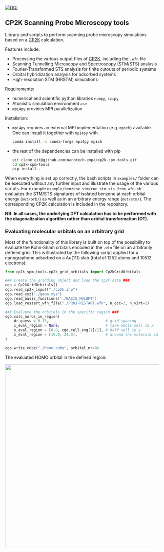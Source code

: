 [![DOI](https://zenodo.org/badge/133041124.svg)](https://zenodo.org/badge/latestdoi/133041124)

## CP2K Scanning Probe Microscopy tools

Library and scripts to perform scanning probe microscopy simulations based on a [CP2K](https://www.cp2k.org/) calculation.

Features include:

- Processing the various output files of [CP2K](https://www.cp2k.org/), including the `.wfn` file
- Scanning Tunnelling Microscopy and Spectroscopy (STM/STS) analysis
- Fourier-Transformed STS analysis for finite cutouts of periodic systems
- Orbital hybridization analysis for adsorbed systems
- High-resolution STM (HRSTM) simulations

Requirements:

- numerical and scientific python libraries `numpy`, `scipy`
- Atomistic simulation environment `ase`
- `mpi4py` provides MPI parallelization

Installation:

- `mpi4py` requires an external MPI implementation (e.g. `mpich`) available. One can install it together with `mpi4py` with
  ```bash
  conda install -c conda-forge mpi4py mpich
  ```
- the rest of the dependencies can be installed with pip
  ```bash
  git clone git@github.com:nanotech-empa/cp2k-spm-tools.git
  cd cp2k-spm-tools
  pip install .
  ```

When everything is set up correctly, the bash scripts in `examples/` folder can be executed without any further input and illustrate the usage of the various scripts. For example `example/benzene_stm/run_stm_sts_from_wfn.sh` evaluates the STM/STS signatures of isolated benzene at each orbital energy (`out/orb/`) as well as in an arbitrary energy range (`out/stm/`). The corresponding CP2K calculation is included in the repository.

**NB: In all cases, the underlying DFT calculation has to be performed with the diagonalization algorithm rather than orbital transformation (OT).**

### Evaluating molecular orbitals on an arbitrary grid

Most of the functionality of this library is built on top of the possibility to evaluate the Kohn-Sham orbitals encoded in the `.wfn` file on an arbitrarily defined grid. This is illustrated by the following script applied for a nanographene adsorbed on a Au(111) slab (total of 1252 atoms and 10512 electrons):

```python
from cp2k_spm_tools.cp2k_grid_orbitals import Cp2kGridOrbitals

### Create the gridding object and load the cp2k data ###
cgo = Cp2kGridOrbitals()
cgo.read_cp2k_input("./cp2k.inp")
cgo.read_xyz("./geom.xyz")
cgo.read_basis_functions("./BASIS_MOLOPT")
cgo.load_restart_wfn_file("./PROJ-RESTART.wfn", n_occ=2, n_virt=2)

### Evaluate the orbitals in the specific region ###
cgo.calc_morbs_in_region(
    dr_guess = 0.15,                          # grid spacing
    x_eval_region = None,                     # take whole cell in x
    y_eval_region = [0.0, cgo.cell_ang[1]/2], # half cell in y
    z_eval_region = [19.0, 24.0],             # around the molecule in z
)

cgo.write_cube("./homo.cube", orbital_nr=0)
```

The evaluated HOMO orbital in the defined region:

<img src="examples/example.png" width="600">
